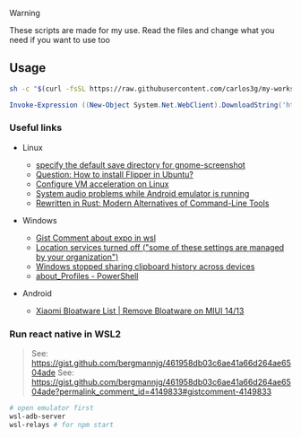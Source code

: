 > [!WARNING]
> These scripts are made for my use. Read the files and change what you need if you want to use too

## Usage

```sh
sh -c "$(curl -fsSL https://raw.githubusercontent.com/carlos3g/my-workspace/main/environments/ubuntu/workspace.sh)"
```

```ps1
Invoke-Expression ((New-Object System.Net.WebClient).DownloadString('https://raw.githubusercontent.com/carlos3g/my-workspace/main/environments/windows/workspace.ps1'))
```

### Useful links

- Linux

  - [specify the default save directory for gnome-screenshot](https://askubuntu.com/a/961149)
  - [Question: How to install Flipper in Ubuntu?](https://github.com/facebook/flipper/issues/1058)
  - [Configure VM acceleration on Linux](https://developer.android.com/studio/run/emulator-acceleration#vm-linux)
  - [System audio problems while Android emulator is running](https://askubuntu.com/questions/1045052/system-audio-problems-while-android-emulator-is-running)
  - [Rewritten in Rust: Modern Alternatives of Command-Line Tools](https://zaiste.net/posts/shell-commands-rust/)

- Windows

  - [Gist Comment about expo in wsl](https://gist.github.com/bergmannjg/461958db03c6ae41a66d264ae6504ade?permalink_comment_id=4152627#gistcomment-4152627)
  - [Location services turned off ("some of these settings are managed by your organization")](https://github.com/LeDragoX/Win-Debloat-Tools/issues/133)
  - [Windows stopped sharing clipboard history across devices](https://github.com/LeDragoX/Win-Debloat-Tools/issues/67)
  - [about_Profiles - PowerShell](https://learn.microsoft.com/en-us/powershell/module/microsoft.powershell.core/about/about_profiles?view=powershell-7.4)

- Android

  - [Xiaomi Bloatware List | Remove Bloatware on MIUI 14/13](https://technastic.com/xiaomi-bloatware-list-miui/#Android_Bloatware_on_Xiaomi_Phones)

### Run react native in WSL2

> See: https://gist.github.com/bergmannjg/461958db03c6ae41a66d264ae6504ade
> See: https://gist.github.com/bergmannjg/461958db03c6ae41a66d264ae6504ade?permalink_comment_id=4149833#gistcomment-4149833

```sh
# open emulator first
wsl-adb-server
wsl-relays # for npm start
```
